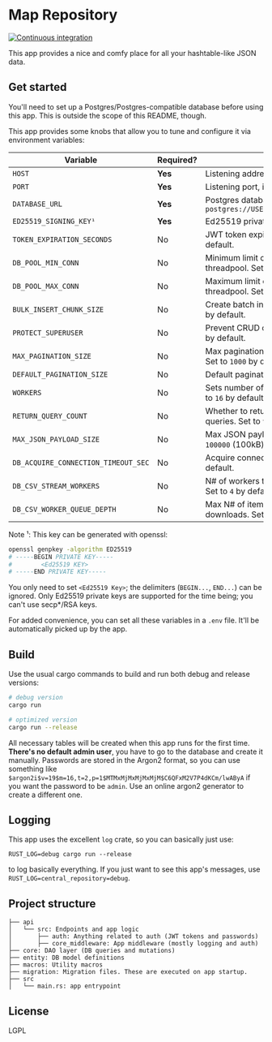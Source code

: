 # Map Repository

[![Continuous integration](https://github.com/rakbladsvalsen/repository/actions/workflows/ci.yml/badge.svg)](https://github.com/rakbladsvalsen/repository/actions/workflows/ci.yml)

This app provides a nice and comfy place for all your hashtable-like JSON data.

## Get started

You'll need to set up a Postgres/Postgres-compatible database before using this app. This is outside the scope of this README, though. 

This app provides some knobs that allow you to tune and configure it via environment variables:

| Variable                             | Required? |  Description                                                                                 |
|--------------------------------------|-----------|----------------------------------------------------------------------------------------------|
| `HOST`                               | **Yes**   | Listening address, i.e. `127.0.0.1`                                                          |
| `PORT`                               | **Yes**   | Listening port, i.e. `8080`                                                                  |
| `DATABASE_URL`                       | **Yes**   | Postgres database credentials, i.e. `postgres://USERNAME:PASSWORD@IP_ADDRESS:HOST/DATABASE`  |
| `ED25519_SIGNING_KEY¹`               | **Yes**   | Ed25519 private key (used to sign JWT tokens)                                                |
| `TOKEN_EXPIRATION_SECONDS`           | No        | JWT token expiration (in seconds). Set to `5` minutes by default.                            |
| `DB_POOL_MIN_CONN`                   | No        | Minimum limit of connections for the database threadpool. Set to `10` by default.            |
| `DB_POOL_MAX_CONN`                   | No        | Maximum limit of connections for the database threadpool. Set to `100` by default.           |
| `BULK_INSERT_CHUNK_SIZE`             | No        | Create batch insert jobs with `N` entries at most. Set to `250` by default.                  |
| `PROTECT_SUPERUSER`                  | No        | Prevent CRUD operations against superusers. Set to `true` by default.                        |
| `MAX_PAGINATION_SIZE`                | No        | Max pagination size that can be requested by any user. Set to `1000` by default.             |
| `DEFAULT_PAGINATION_SIZE`            | No        | Default pagination size. Set to `1000` by default.                                           |
| `WORKERS`                            | No        | Sets number of workers to start (per bind address). Set to `16` by default.                  |
| `RETURN_QUERY_COUNT`                 | No        | Whether to return or not item and page counts for all queries. Set to `true` by default.     |
| `MAX_JSON_PAYLOAD_SIZE`              | No        | Max JSON payload size for any incoming request. Set to `100000` (100kB) by default.          |
| `DB_ACQUIRE_CONNECTION_TIMEOUT_SEC`  | No        | Acquire connection timeout (in seconds). Set to `30`s by default.                            |
| `DB_CSV_STREAM_WORKERS`              | No        | N# of workers to use when converting db output to csv. Set to `4` by default.                |
| `DB_CSV_WORKER_QUEUE_DEPTH`          | No        | Max N# of items to put in the worker queue for CSV downloads. Set to `500` by default.       |


Note ¹: This key can be generated with openssl:
```bash
openssl genpkey -algorithm ED25519
# -----BEGIN PRIVATE KEY-----
#        <Ed25519 KEY>
# -----END PRIVATE KEY-----
```

You only need to set  `<Ed25519 Key>`; the delimiters (`BEGIN...`, `END...`) can be ignored. Only Ed25519 private keys are supported for the time being; you can't use secp*/RSA keys.

For added convenience, you can set all these variables in a `.env` file. It'll be automatically picked up by the app.

## Build

Use the usual cargo commands to build and run both debug and release versions:

```bash
# debug version
cargo run

# optimized version
cargo run --release
```

All necessary tables will be created when this app runs for the first time. **There's no default admin user**, you have to go to the database and create it manually. Passwords are stored in the Argon2 format, so you can use something like `$argon2i$v=19$m=16,t=2,p=1$MTMxMjMxMjMxMjM$C6QFxM2V7P4dKCm/lwAByA` if you want
the password to be `admin`. Use an online argon2 generator to create a different one.

## Logging

This app uses the excellent `log` crate, so you can basically just use:

```
RUST_LOG=debug cargo run --release
```

to log basically everything. If you just want to see this app's messages, use `RUST_LOG=central_repository=debug`.

## Project structure

``` 
├── api
│   └── src: Endpoints and app logic
│       ├── auth: Anything related to auth (JWT tokens and passwords)
│       ├── core_middleware: App middleware (mostly logging and auth)
├── core: DAO layer (DB queries and mutations)
├── entity: DB model definitions
├── macros: Utility macros
├── migration: Migration files. These are executed on app startup.
├── src
│   └── main.rs: app entrypoint

```

## License

LGPL